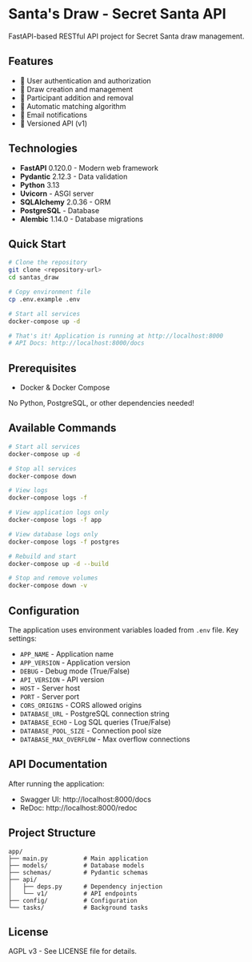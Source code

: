 # Santa's Draw - Secret Santa API

FastAPI-based RESTful API project for Secret Santa draw management.

## Features

- 🔐 User authentication and authorization
- 🎲 Draw creation and management
- 👥 Participant addition and removal
- 🎁 Automatic matching algorithm
- 📧 Email notifications
- 🔄 Versioned API (v1)

## Technologies

- **FastAPI** 0.120.0 - Modern web framework
- **Pydantic** 2.12.3 - Data validation
- **Python** 3.13
- **Uvicorn** - ASGI server
- **SQLAlchemy** 2.0.36 - ORM
- **PostgreSQL** - Database
- **Alembic** 1.14.0 - Database migrations

## Quick Start

```bash
# Clone the repository
git clone <repository-url>
cd santas_draw

# Copy environment file
cp .env.example .env

# Start all services
docker-compose up -d

# That's it! Application is running at http://localhost:8000
# API Docs: http://localhost:8000/docs
```

## Prerequisites

- Docker & Docker Compose

No Python, PostgreSQL, or other dependencies needed!

## Available Commands

```bash
# Start all services
docker-compose up -d

# Stop all services
docker-compose down

# View logs
docker-compose logs -f

# View application logs only
docker-compose logs -f app

# View database logs only
docker-compose logs -f postgres

# Rebuild and start
docker-compose up -d --build

# Stop and remove volumes
docker-compose down -v
```

## Configuration

The application uses environment variables loaded from `.env` file. Key settings:

- `APP_NAME` - Application name
- `APP_VERSION` - Application version
- `DEBUG` - Debug mode (True/False)
- `API_VERSION` - API version
- `HOST` - Server host
- `PORT` - Server port
- `CORS_ORIGINS` - CORS allowed origins
- `DATABASE_URL` - PostgreSQL connection string
- `DATABASE_ECHO` - Log SQL queries (True/False)
- `DATABASE_POOL_SIZE` - Connection pool size
- `DATABASE_MAX_OVERFLOW` - Max overflow connections

## API Documentation

After running the application:
- Swagger UI: http://localhost:8000/docs
- ReDoc: http://localhost:8000/redoc

## Project Structure

```
app/
├── main.py          # Main application
├── models/          # Database models
├── schemas/         # Pydantic schemas
├── api/
│   ├── deps.py      # Dependency injection
│   └── v1/          # API endpoints
├── config/          # Configuration
└── tasks/           # Background tasks
```

## License

AGPL v3 - See LICENSE file for details.
